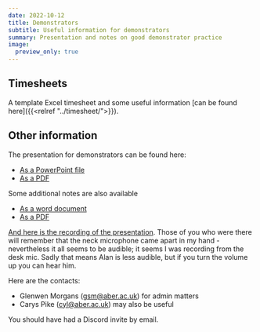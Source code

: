 ```yaml
---
date: 2022-10-12
title: Demonstrators
subtitle: Useful information for demonstrators
summary: Presentation and notes on good demonstrator practice
image:
  preview_only: true
---
```


## Timesheets
A template Excel timesheet and some useful information
[can be found here]({{<relref "../timesheet/">}}).

## Other information

The presentation for demonstrators can be found here:

* [As a PowerPoint file](/downloads/dem.pptx)
* [As a PDF](/downloads/dem.pdf)

Some additional notes are also available

* [As a word document](/downloads/howto.docx)
* [As a PDF](/downloads/howto.pdf)

[And here is the recording of the presentation](https://aberystwyth.cloud.panopto.eu/Panopto/Pages/Viewer.aspx?id=0ee91aca-9023-457d-ab4b-af2c00c7c079).
Those of you who were there
will remember that the neck microphone came apart in my hand - nevertheless
it all seems to be audible; it seems I was recording from the desk mic.
Sadly that means Alan is less audible, but if you turn the volume up
you can hear him.

Here are the contacts:

* Glenwen Morgans ([gsm@aber.ac.uk](mailto:gsm.aber.ac.uk)) for admin matters
* Carys Pike ([cyl@aber.ac.uk](mailto:cyl.aber.ac.uk)) may also be useful

You should have had a Discord invite by email.
